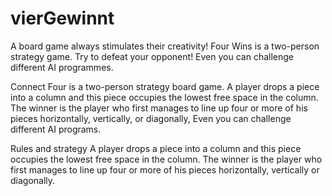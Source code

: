 # vierGewinnt
A board game always stimulates their creativity!
Four Wins is a two-person strategy game. Try to defeat your opponent! Even you can challenge different AI programmes.

Connect Four is a two-person strategy board game. A player drops a piece into a column and this piece occupies the lowest free space in the column. The winner is the player who first manages to line up four or more of his pieces horizontally, vertically, or diagonally, Even you can challenge different AI programs. 

Rules and strategy
A player drops a piece into a column and this piece occupies the lowest free space in the column. The winner is the player who first manages to line up four or more of his pieces horizontally, vertically or diagonally.
